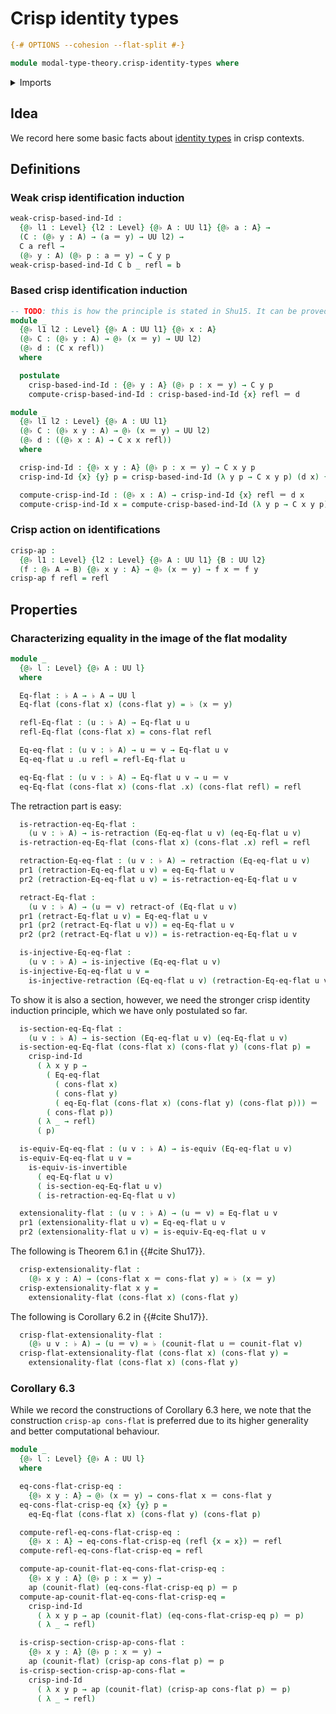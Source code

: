 # Crisp identity types

```agda
{-# OPTIONS --cohesion --flat-split #-}

module modal-type-theory.crisp-identity-types where
```

<details><summary>Imports</summary>

```agda
open import foundation.action-on-identifications-functions
open import foundation.dependent-pair-types
open import foundation.equivalences
open import foundation.function-types
open import foundation.identity-types
open import foundation.injective-maps
open import foundation.retractions
open import foundation.retracts-of-types
open import foundation.sections
open import foundation.torsorial-type-families
open import foundation.universe-levels

open import modal-type-theory.flat-modality
```

</details>

## Idea

We record here some basic facts about
[identity types](foundation-core.identity-types.md) in crisp contexts.

## Definitions

### Weak crisp identification induction

```agda
weak-crisp-based-ind-Id :
  {@♭ l1 : Level} {l2 : Level} {@♭ A : UU l1} {@♭ a : A} →
  (C : (@♭ y : A) → (a ＝ y) → UU l2) →
  C a refl →
  (@♭ y : A) (@♭ p : a ＝ y) → C y p
weak-crisp-based-ind-Id C b _ refl = b
```

### Based crisp identification induction

```agda
-- TODO: this is how the principle is stated in Shu15. It can be proved with `pointwise-sharp` (except for any cohesive universe level)
module _
  {@♭ l1 l2 : Level} {@♭ A : UU l1} {@♭ x : A}
  (@♭ C : (@♭ y : A) → @♭ (x ＝ y) → UU l2)
  (@♭ d : (C x refl))
  where

  postulate
    crisp-based-ind-Id : {@♭ y : A} (@♭ p : x ＝ y) → C y p
    compute-crisp-based-ind-Id : crisp-based-ind-Id {x} refl ＝ d
```

```agda
module _
  {@♭ l1 l2 : Level} {@♭ A : UU l1}
  (@♭ C : (@♭ x y : A) → @♭ (x ＝ y) → UU l2)
  (@♭ d : ((@♭ x : A) → C x x refl))
  where

  crisp-ind-Id : {@♭ x y : A} (@♭ p : x ＝ y) → C x y p
  crisp-ind-Id {x} {y} p = crisp-based-ind-Id (λ y p → C x y p) (d x) {y} p

  compute-crisp-ind-Id : (@♭ x : A) → crisp-ind-Id {x} refl ＝ d x
  compute-crisp-ind-Id x = compute-crisp-based-ind-Id (λ y p → C x y p) (d x)
```

### Crisp action on identifications

```agda
crisp-ap :
  {@♭ l1 : Level} {l2 : Level} {@♭ A : UU l1} {B : UU l2}
  (f : @♭ A → B) {@♭ x y : A} → @♭ (x ＝ y) → f x ＝ f y
crisp-ap f refl = refl
```

## Properties

### Characterizing equality in the image of the flat modality

```agda
module _
  {@♭ l : Level} {@♭ A : UU l}
  where

  Eq-flat : ♭ A → ♭ A → UU l
  Eq-flat (cons-flat x) (cons-flat y) = ♭ (x ＝ y)

  refl-Eq-flat : (u : ♭ A) → Eq-flat u u
  refl-Eq-flat (cons-flat x) = cons-flat refl

  Eq-eq-flat : (u v : ♭ A) → u ＝ v → Eq-flat u v
  Eq-eq-flat u .u refl = refl-Eq-flat u

  eq-Eq-flat : (u v : ♭ A) → Eq-flat u v → u ＝ v
  eq-Eq-flat (cons-flat x) (cons-flat .x) (cons-flat refl) = refl
```

The retraction part is easy:

```agda
  is-retraction-eq-Eq-flat :
    (u v : ♭ A) → is-retraction (Eq-eq-flat u v) (eq-Eq-flat u v)
  is-retraction-eq-Eq-flat (cons-flat x) (cons-flat .x) refl = refl

  retraction-Eq-eq-flat : (u v : ♭ A) → retraction (Eq-eq-flat u v)
  pr1 (retraction-Eq-eq-flat u v) = eq-Eq-flat u v
  pr2 (retraction-Eq-eq-flat u v) = is-retraction-eq-Eq-flat u v

  retract-Eq-flat :
    (u v : ♭ A) → (u ＝ v) retract-of (Eq-flat u v)
  pr1 (retract-Eq-flat u v) = Eq-eq-flat u v
  pr1 (pr2 (retract-Eq-flat u v)) = eq-Eq-flat u v
  pr2 (pr2 (retract-Eq-flat u v)) = is-retraction-eq-Eq-flat u v

  is-injective-Eq-eq-flat :
    (u v : ♭ A) → is-injective (Eq-eq-flat u v)
  is-injective-Eq-eq-flat u v =
    is-injective-retraction (Eq-eq-flat u v) (retraction-Eq-eq-flat u v)
```

To show it is also a section, however, we need the stronger crisp identity
induction principle, which we have only postulated so far.

```agda
  is-section-eq-Eq-flat :
    (u v : ♭ A) → is-section (Eq-eq-flat u v) (eq-Eq-flat u v)
  is-section-eq-Eq-flat (cons-flat x) (cons-flat y) (cons-flat p) =
    crisp-ind-Id
      ( λ x y p →
        ( Eq-eq-flat
          ( cons-flat x)
          ( cons-flat y)
          ( eq-Eq-flat (cons-flat x) (cons-flat y) (cons-flat p))) ＝
        ( cons-flat p))
      ( λ _ → refl)
      ( p)
```

```agda
  is-equiv-Eq-eq-flat : (u v : ♭ A) → is-equiv (Eq-eq-flat u v)
  is-equiv-Eq-eq-flat u v =
    is-equiv-is-invertible
      ( eq-Eq-flat u v)
      ( is-section-eq-Eq-flat u v)
      ( is-retraction-eq-Eq-flat u v)

  extensionality-flat : (u v : ♭ A) → (u ＝ v) ≃ Eq-flat u v
  pr1 (extensionality-flat u v) = Eq-eq-flat u v
  pr2 (extensionality-flat u v) = is-equiv-Eq-eq-flat u v
```

The following is Theorem 6.1 in {{#cite Shu17}}.

```agda
  crisp-extensionality-flat :
    (@♭ x y : A) → (cons-flat x ＝ cons-flat y) ≃ ♭ (x ＝ y)
  crisp-extensionality-flat x y =
    extensionality-flat (cons-flat x) (cons-flat y)
```

The following is Corollary 6.2 in {{#cite Shu17}}.

```agda
  crisp-flat-extensionality-flat :
    (@♭ u v : ♭ A) → (u ＝ v) ≃ ♭ (counit-flat u ＝ counit-flat v)
  crisp-flat-extensionality-flat (cons-flat x) (cons-flat y) =
    extensionality-flat (cons-flat x) (cons-flat y)
```

### Corollary 6.3

While we record the constructions of Corollary 6.3 here, we note that the
construction `crisp-ap cons-flat` is preferred due to its higher generality and
better computational behaviour.

```agda
module _
  {@♭ l : Level} {@♭ A : UU l}
  where

  eq-cons-flat-crisp-eq :
    {@♭ x y : A} → @♭ (x ＝ y) → cons-flat x ＝ cons-flat y
  eq-cons-flat-crisp-eq {x} {y} p =
    eq-Eq-flat (cons-flat x) (cons-flat y) (cons-flat p)

  compute-refl-eq-cons-flat-crisp-eq :
    {@♭ x : A} → eq-cons-flat-crisp-eq (refl {x = x}) ＝ refl
  compute-refl-eq-cons-flat-crisp-eq = refl

  compute-ap-counit-flat-eq-cons-flat-crisp-eq :
    {@♭ x y : A} (@♭ p : x ＝ y) →
    ap (counit-flat) (eq-cons-flat-crisp-eq p) ＝ p
  compute-ap-counit-flat-eq-cons-flat-crisp-eq =
    crisp-ind-Id
      ( λ x y p → ap (counit-flat) (eq-cons-flat-crisp-eq p) ＝ p)
      ( λ _ → refl)
```

```agda
  is-crisp-section-crisp-ap-cons-flat :
    {@♭ x y : A} (@♭ p : x ＝ y) →
    ap (counit-flat) (crisp-ap cons-flat p) ＝ p
  is-crisp-section-crisp-ap-cons-flat =
    crisp-ind-Id
      ( λ x y p → ap (counit-flat) (crisp-ap cons-flat p) ＝ p)
      ( λ _ → refl)
```
